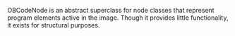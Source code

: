 OBCodeNode is an abstract superclass for node classes that represent program elements active in the image. Though it provides little functionality, it exists for structural purposes.